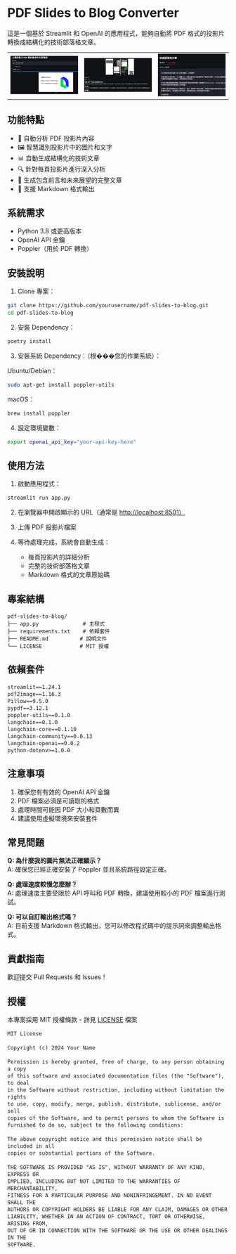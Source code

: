 # PDF Slides to Blog Converter

這是一個基於 Streamlit 和 OpenAI 的應用程式，能夠自動將 PDF 格式的投影片轉換成結構化的技術部落格文章。

<table>
  <tr>
    <td><a href="img/pic1.png"><img src="img/pic1.png" alt="pic1" width="200"/></a></td>
    <td><a href="img/pic2.png"><img src="img/pic2.png" alt="pic2" width="200"/></a></td>
    <td><a href="img/pic3.png"><img src="img/pic3.png" alt="pic3" width="200"/></a></td>
  </tr>
</table>

## 功能特點

- 📝 自動分析 PDF 投影片內容
- 🖼 智慧識別投影片中的圖片和文字
- 📊 自動生成結構化的技術文章
- 🔍 針對每頁投影片進行深入分析
- 📄 生成包含前言和未來展望的完整文章
- 💾 支援 Markdown 格式輸出

## 系統需求

- Python 3.8 或更高版本
- OpenAI API 金鑰
- Poppler（用於 PDF 轉換）

## 安裝說明

1. Clone 專案：

```bash
git clone https://github.com/yourusername/pdf-slides-to-blog.git
cd pdf-slides-to-blog
```

2. 安裝 Dependency：

```bash
poetry install
```

3. 安裝系統 Dependency：（根���您的作業系統）：

Ubuntu/Debian：

```bash
sudo apt-get install poppler-utils
```

macOS：

```bash
brew install poppler
```

4. 設定環境變數：

```bash
export openai_api_key="your-api-key-here"
```

## 使用方法

1. 啟動應用程式：

```bash
streamlit run app.py
```

2. 在瀏覽器中開啟顯示的 URL（通常是 <http://localhost:8501）>

3. 上傳 PDF 投影片檔案

4. 等待處理完成，系統會自動生成：
   - 每頁投影片的詳細分析
   - 完整的技術部落格文章
   - Markdown 格式的文章原始碼

## 專案結構

```
pdf-slides-to-blog/
├── app.py              # 主程式
├── requirements.txt    # 依賴套件
├── README.md          # 說明文件
└── LICENSE            # MIT 授權
```

## 依賴套件

```text
streamlit==1.24.1
pdf2image==1.16.3
Pillow==9.5.0
pypdf==3.12.1
poppler-utils==0.1.0
langchain==0.1.0
langchain-core==0.1.10
langchain-community==0.0.13
langchain-openai==0.0.2
python-dotenv>=1.0.0
```

## 注意事項

1. 確保您有有效的 OpenAI API 金鑰
2. PDF 檔案必須是可讀取的格式
3. 處理時間可能因 PDF 大小和頁數而異
4. 建議使用虛擬環境來安裝套件

## 常見問題

**Q: 為什麼我的圖片無法正確顯示？**  
A: 確保您已經正確安裝了 Poppler 並且系統路徑設定正確。

**Q: 處理速度較慢怎麼辦？**  
A: 處理速度主要受限於 API 呼叫和 PDF 轉換，建議使用較小的 PDF 檔案進行測試。

**Q: 可以自訂輸出格式嗎？**  
A: 目前支援 Markdown 格式輸出，您可以修改程式碼中的提示詞來調整輸出格式。

## 貢獻指南

歡迎提交 Pull Requests 和 Issues！

## 授權

本專案採用 MIT 授權條款 - 詳見 [LICENSE](LICENSE) 檔案

```
MIT License

Copyright (c) 2024 Your Name

Permission is hereby granted, free of charge, to any person obtaining a copy
of this software and associated documentation files (the "Software"), to deal
in the Software without restriction, including without limitation the rights
to use, copy, modify, merge, publish, distribute, sublicense, and/or sell
copies of the Software, and to permit persons to whom the Software is
furnished to do so, subject to the following conditions:

The above copyright notice and this permission notice shall be included in all
copies or substantial portions of the Software.

THE SOFTWARE IS PROVIDED "AS IS", WITHOUT WARRANTY OF ANY KIND, EXPRESS OR
IMPLIED, INCLUDING BUT NOT LIMITED TO THE WARRANTIES OF MERCHANTABILITY,
FITNESS FOR A PARTICULAR PURPOSE AND NONINFRINGEMENT. IN NO EVENT SHALL THE
AUTHORS OR COPYRIGHT HOLDERS BE LIABLE FOR ANY CLAIM, DAMAGES OR OTHER
LIABILITY, WHETHER IN AN ACTION OF CONTRACT, TORT OR OTHERWISE, ARISING FROM,
OUT OF OR IN CONNECTION WITH THE SOFTWARE OR THE USE OR OTHER DEALINGS IN THE
SOFTWARE.
